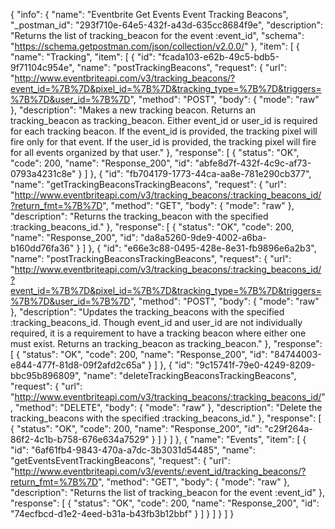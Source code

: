 {
  "info": {
    "name": "Eventbrite Get Events Event  Tracking Beacons",
    "_postman_id": "293f710e-64e5-432f-a43d-635cc8684f9e",
    "description": "Returns the list of tracking_beacon for the event :event_id",
    "schema": "https://schema.getpostman.com/json/collection/v2.0.0/"
  },
  "item": [
    {
      "name": "Tracking",
      "item": [
        {
          "id": "fcada103-e62b-49c5-bdb5-9f71104c954e",
          "name": "postTrackingBeacons",
          "request": {
            "url": "http://www.eventbriteapi.com/v3/tracking_beacons/?event_id=%7B%7D&pixel_id=%7B%7D&tracking_type=%7B%7D&triggers=%7B%7D&user_id=%7B%7D",
            "method": "POST",
            "body": {
              "mode": "raw"
            },
            "description": "Makes a new tracking beacon. Returns an tracking_beacon as tracking_beacon. Either event_id or user_id is required for each tracking beacon. If the event_id is provided, the tracking pixel will fire only for that event. If the user_id is provided, the tracking pixel will fire for all events organized by that user."
          },
          "response": [
            {
              "status": "OK",
              "code": 200,
              "name": "Response_200",
              "id": "abfe8d7f-432f-4c9c-af73-0793a4231c8e"
            }
          ]
        },
        {
          "id": "fb704179-1773-44ca-aa8e-781e290cb377",
          "name": "getTrackingBeaconsTrackingBeacons",
          "request": {
            "url": "http://www.eventbriteapi.com/v3/tracking_beacons/:tracking_beacons_id/?return_fmt=%7B%7D",
            "method": "GET",
            "body": {
              "mode": "raw"
            },
            "description": "Returns the tracking_beacon with the specified :tracking_beacons_id."
          },
          "response": [
            {
              "status": "OK",
              "code": 200,
              "name": "Response_200",
              "id": "da8a5260-9de9-4002-a6ba-b160dd76fa36"
            }
          ]
        },
        {
          "id": "e66e3c88-0495-428e-8e31-fb9896e6a2b3",
          "name": "postTrackingBeaconsTrackingBeacons",
          "request": {
            "url": "http://www.eventbriteapi.com/v3/tracking_beacons/:tracking_beacons_id/?event_id=%7B%7D&pixel_id=%7B%7D&tracking_type=%7B%7D&triggers=%7B%7D&user_id=%7B%7D",
            "method": "POST",
            "body": {
              "mode": "raw"
            },
            "description": "Updates the tracking_beacons with the specified :tracking_beacons_id. Though event_id and user_id are not individually required, it is a requirement to have a tracking beacon where either one must exist. Returns an tracking_beacon as tracking_beacon."
          },
          "response": [
            {
              "status": "OK",
              "code": 200,
              "name": "Response_200",
              "id": "84744003-e844-477f-81d8-09f2afd2c65a"
            }
          ]
        },
        {
          "id": "9c15741f-79e0-4249-8209-bbc95b896809",
          "name": "deleteTrackingBeaconsTrackingBeacons",
          "request": {
            "url": "http://www.eventbriteapi.com/v3/tracking_beacons/:tracking_beacons_id/",
            "method": "DELETE",
            "body": {
              "mode": "raw"
            },
            "description": "Delete the tracking_beacons with the specified :tracking_beacons_id."
          },
          "response": [
            {
              "status": "OK",
              "code": 200,
              "name": "Response_200",
              "id": "c29f264a-86f2-4c1b-b758-676e634a7529"
            }
          ]
        }
      ]
    },
    {
      "name": "Events",
      "item": [
        {
          "id": "6af61fb4-9843-470a-a7dc-3b3031d54485",
          "name": "getEventsEventTrackingBeacons",
          "request": {
            "url": "http://www.eventbriteapi.com/v3/events/:event_id/tracking_beacons/?return_fmt=%7B%7D",
            "method": "GET",
            "body": {
              "mode": "raw"
            },
            "description": "Returns the list of tracking_beacon for the event :event_id"
          },
          "response": [
            {
              "status": "OK",
              "code": 200,
              "name": "Response_200",
              "id": "74ecfbcd-d1e2-4eed-b31a-b43fb3b12bbf"
            }
          ]
        }
      ]
    }
  ]
}